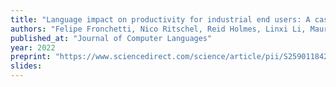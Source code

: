 ```yaml
---
title: "Language impact on productivity for industrial end users: A case study from Programmable Logic Controllers (Best Paper Award Runner Up)"
authors: "Felipe Fronchetti, Nico Ritschel, Reid Holmes, Linxi Li, Mauricio Soto, Raoul Jetley, Igor Wiese, David Shepherd"
published_at: "Journal of Computer Languages"
year: 2022
preprint: "https://www.sciencedirect.com/science/article/pii/S2590118421000630"
slides: 
---
```

